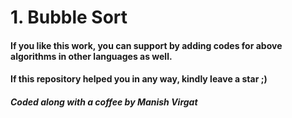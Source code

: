 # 1. Bubble Sort

#### If you like this work, you can support by adding codes for above algorithms in other languages as well.

#### If this repository helped you in any way, kindly leave a star ;)
##### Coded along with a coffee by Manish Virgat
